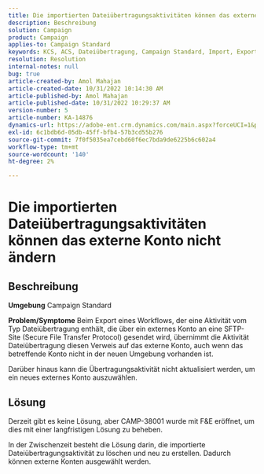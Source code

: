 ```yaml
---
title: Die importierten Dateiübertragungsaktivitäten können das externe Konto nicht ändern
description: Beschreibung
solution: Campaign
product: Campaign
applies-to: Campaign Standard
keywords: KCS, ACS, Dateiübertragung, Campaign Standard, Import, Export, Workflow
resolution: Resolution
internal-notes: null
bug: true
article-created-by: Amol Mahajan
article-created-date: 10/31/2022 10:14:30 AM
article-published-by: Amol Mahajan
article-published-date: 10/31/2022 10:29:37 AM
version-number: 5
article-number: KA-14876
dynamics-url: https://adobe-ent.crm.dynamics.com/main.aspx?forceUCI=1&pagetype=entityrecord&etn=knowledgearticle&id=955df4cb-0459-ed11-9561-6045bd006079
exl-id: 6c1bdb6d-05db-45ff-bfb4-57b3cd55b276
source-git-commit: 7f0f5035ea7cebd60f6ec7bda9de6225b6c602a4
workflow-type: tm+mt
source-wordcount: '140'
ht-degree: 2%

---
```


# Die importierten Dateiübertragungsaktivitäten können das externe Konto nicht ändern

## Beschreibung

<b>Umgebung</b>
Campaign Standard


<b>Problem/Symptome</b>
Beim Export eines Workflows, der eine Aktivität vom Typ Dateiübertragung enthält, die über ein externes Konto an eine SFTP-Site (Secure File Transfer Protocol) gesendet wird, übernimmt die Aktivität Dateiübertragung diesen Verweis auf das externe Konto, auch wenn das betreffende Konto nicht in der neuen Umgebung vorhanden ist.

Darüber hinaus kann die Übertragungsaktivität nicht aktualisiert werden, um ein neues externes Konto auszuwählen.


## Lösung


Derzeit gibt es keine Lösung, aber CAMP-38001 wurde mit F&amp;E eröffnet, um dies mit einer langfristigen Lösung zu beheben.

In der Zwischenzeit besteht die Lösung darin, die importierte Dateiübertragungsaktivität zu löschen und neu zu erstellen. Dadurch können externe Konten ausgewählt werden.
